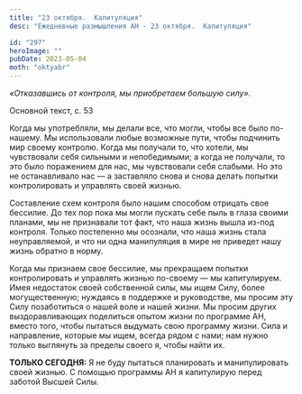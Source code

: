 ```yaml
---
title: "23 октября.  Капитуляция"
desc: "Ежедневные размышления АН - 23 октября.  Капитуляция"

id: "297"
heroImage: ""
pubDate: 2023-05-04
moth: "oktyabr"
---
```


_«Отказавшись от контроля, мы приобретаем большую силу»._

Основной текст, с. 53

Когда мы употребляли, мы делали все, что могли, чтобы все было по-нашему. Мы
использовали любые возможные пути, чтобы подчинить мир своему контролю. Когда
мы получали то, что хотели, мы чувствовали себя сильными и непобедимыми; а
когда не получали, то это было поражением для нас, мы чувствовали себя
слабыми. Но это не останавливало нас — а заставляло снова и снова делать
попытки контролировать и управлять своей жизнью.

Составление схем контроля было нашим способом отрицать свое бессилие. До тех
пор пока мы могли пускать себе пыль в глаза своими планами, мы не признавали
тот факт, что наша жизнь вышла из-под контроля. Только постепенно мы осознали,
что наша жизнь стала неуправляемой, и что ни одна манипуляция в мире не
приведет нашу жизнь обратно в норму.

Когда мы признаем свое бессилие, мы прекращаем попытки контролировать и
управлять жизнью по-своему — мы капитулируем. Имея недостаток своей
собственной силы, мы ищем Силу, более могущественную; нуждаясь в поддержке и
руководстве, мы просим эту Силу позаботиться о нашей воле и нашей жизни. Мы
просим других выздоравливающих поделиться опытом жизни по программе АН, вместо
того, чтобы пытаться выдумать свою программу жизни. Сила и направление,
которые мы ищем, всегда рядом с нами; нам нужно только выглянуть за пределы
своего я, чтобы найти их.

**ТОЛЬКО СЕГОДНЯ:** Я не буду пытаться планировать и манипулировать своей
жизнью. С помощью программы АН я капитулирую перед заботой Высшей Силы.
